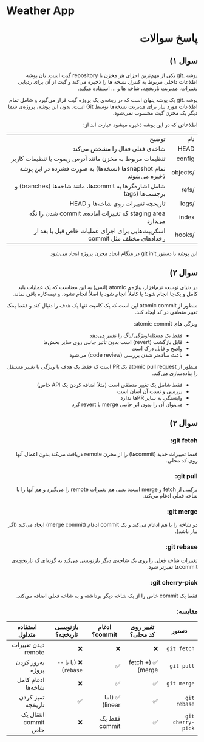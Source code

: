 # Weather App






<div dir="rtl">

<h1>پاسخ سوالات</h1>
<h2>سوال ۱)</h2>

<p>پوشه .git یکی از مهم‌ترین اجزای هر مخزن یا repository گیت است. یان پوشه اطلاعات داخلی مربوط به کنترل نسخه ها را ذخیره می‌کند و گیت از آن برای ردیابی تغییرات، مدیریت تاریخچه، شاخه ها و ... استفاده میکند.</p>
<p>پوشه .git یک پوشه پنهان است که در ریشه‌ی یک پروژه گیت قرار می‌گیرد و شامل تمام اطلاعات مورد نیاز برای مدیریت نسخه‌ها توسط Git است. بدون این پوشه، پروژه‌ی شما دیگر یک مخزن گیت محسوب نمی‌شود.</p>

<p>اطلاعاتی که در این پوشه ذخیره میشود عبارت اند از:</p>
<table>
    <tr>
        <td>نام</td>
        <td>توضیح</td>
    </tr>
    <tr>
        <td>HEAD</td>
        <td>شاخه‌ی فعلی فعال را مشخص می‌کند</td>
    </tr>
    <tr>
        <td>config</td>
        <td>تنظیمات مربوط به مخزن مانند آدرس ریموت یا تنظیمات کاربر</td>
    </tr>
    <tr>
        <td>/objects</td>
        <td>تمام snapshotها (نسخه‌ها) به صورت فشرده در این پوشه ذخیره می‌شوند</td>
    </tr>
    <tr>
        <td>/refs</td>
        <td>شامل اشاره‌گرها به commitها، مانند شاخه‌ها (branches) و برچسب‌ها (tags</td>
    </tr>
    <tr>
        <td>/logs</td>
        <td>تاریخچه تغییرات روی شاخه‌ها و HEAD</td>
    </tr>
    <tr>
        <td>index</td>
        <td>staging area که تغییرات آماده‌ی commit شدن را نگه می‌دارد</td>
    </tr>
    <tr>
        <td>/hooks</td>
        <td>اسکریپت‌هایی برای اجرای عملیات خاص قبل یا بعد از رخدادهای مختلف مثل commit</td>
    </tr>
</table>

<p>این پوشه با دستور git init در هنگام ایجاد مخزن پروژه ایجاد می‌شود</p>


<h2>سوال ۲)</h2>
<p>در دنیای توسعه نرم‌افزار، واژه‌ی atomic (اتمی) به این معناست که یک عملیات باید کامل و یک‌جا انجام شود؛ یا کاملاً انجام شود یا اصلاً انجام نشود، و نیمه‌کاره باقی نماند.</p>

<p>منظور از atomic commit این است که یک کامیت تنها یک هدف را دنبال کند و فقط یمک تغییر منطقی در کد ایجاد کند.</p>
<p>ویژگی های atomic commit:</p>
<ul>
    <li>فقط یک مسئله/ویژگی/باگ را تغییر می‌دهد</li>
    <li>قابل بازگشت (revert) است بدون تأثیر جانبی روی سایر بخش‌ها</li>
    <li>واضح و قابل درک است</li>
    <li>باعث ساده‌تر شدن بررسی (code review) می‌شود</li>
</ul>

<p>منطور از atomic pull request یک PR است که فقط یک هدف یا ویژگی یا تغییر مستقل را پیاده‌سازی می‌کند.</p>

<ul>
    <li>فقط شامل یک تغییر منطقی است (مثلاً اضافه کردن یک API خاص)</li>
    <li>بررسی و تست آن آسان است</li>
    <li>وابستگی به سایر PRها ندارد</li>
    <li>می‌توان آن را بدون اثر جانبی merge یا revert کرد</li>
</ul>

<h2>سوال ۳)</h2>

<h3>git fetch:</h3>
<p>فقط تغییرات جدید (commitها) را از مخزن remote دریافت می‌کند بدون اعمال آنها روی کد محلی.</p>

<h3>git pull:</h3>
<p>ترکیبی از fetch و merge است: یعنی هم تغییرات remote را می‌گیرد و هم آنها را با شاخه فعلی ادغام می‌کند.</p>

<h3>git merge:</h3>
<p>دو شاخه را با هم ادغام می‌کند و یک commit ادغام (merge commit) ایجاد می‌کند (اگر نیاز باشد).</p>

<h3>git rebase:</h3>
<p>تغییرات شاخه فعلی را روی یک شاخه‌ی دیگر بازنویسی می‌کند به گونه‌ای که تاریخچه‌ی commitها تمیزتر شود.</p>

<h3>git cherry-pick:</h3>
<p>فقط یک commit خاص را از یک شاخه دیگر برداشته و به شاخه فعلی اضافه می‌کند.</p>

<h3>مقایسه:</h3>

| دستور             | تغییر روی کد محلی؟ | ادغام commit؟  | بازنویسی تاریخچه؟    | استفاده متداول       |
| ----------------- | ------------------ | -------------- | -------------------- | -------------------- |
| `git fetch`       | ❌                  | ❌              | ❌                    | دیدن تغییرات remote  |
| `git pull`        | ✅ (fetch + merge)  | ✅              | ❌ (یا با `--rebase`) | به‌روز کردن پروژه    |
| `git merge`       | ✅                  | ✅              | ❌                    | ادغام کامل شاخه‌ها   |
| `git rebase`      | ✅                  | ✅ (اما linear) | ✅                    | تمیز کردن تاریخچه    |
| `git cherry-pick` | ✅                  | فقط یک commit  | ❌                    | انتقال یک commit خاص |





</div>


